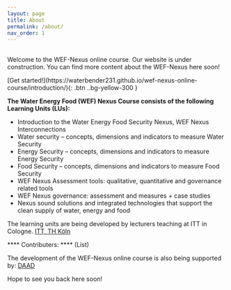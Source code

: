 ```yaml
---
layout: page
title: About
permalink: /about/
nav_order: 1
---
```


## 
Welcome to the WEF-Nexus online course. Our website is under construction. You can find more content about the WEF-Nexus here soon! 

<span class="fs-8">
[Get started!](https://waterbender231.github.io/wef-nexus-online-course/introduction/){: .btn ..bg-yellow-300 }
</span>

**The Water Energy Food (WEF) Nexus Course consists of the following Learning Units (LUs):**

- Introduction to the Water Energy Food Security Nexus, WEF Nexus Interconnections
- Water security – concepts, dimensions and indicators to measure Water Security
- Energy Security – concepts, dimensions and indicators to measure Energy Security
- Food Security – concepts, dimensions and indicators to measure Food Security
- WEF Nexus Assessment tools: qualitative, quantitative and governance related tools
- WEF Nexus governance: assessment and measures + case studies
- Nexus sound solutions and integrated technologies that support the clean supply of water, energy and food


The learning units are being developed by lecturers teaching at ITT in Cologne. 
[ITT, TH Köln](https://www.tt.th-koeln.de/)

**** Contributers: ****
(List)

The development of the WEF-Nexus online course is also being supported by:
[DAAD](https://www.daad.de/)


Hope to see you back here soon!